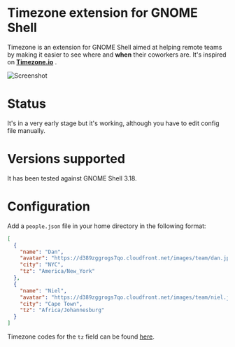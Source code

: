 # Timezone extension for GNOME Shell

Timezone is an extension for GNOME Shell aimed at helping remote teams by making
it easier to see where and **when** their coworkers are. It's inspired on 
**[Timezone.io](http://timezone.io)** .

![Screenshot](https://dl.dropboxusercontent.com/s/xkwsfafitt17598/s1.png)

# Status

It's in a very early stage but it's working, although you have to edit config
file manually.

# Versions supported

It has been tested against GNOME Shell 3.18.

# Configuration

Add a `people.json` file in your home directory in the following format:
```json
[
  {
    "name": "Dan",
    "avatar": "https://d389zggrogs7qo.cloudfront.net/images/team/dan.jpg",
    "city": "NYC",
    "tz": "America/New_York"
  },
  {
    "name": "Niel",
    "avatar": "https://d389zggrogs7qo.cloudfront.net/images/team/niel.jpg",
    "city": "Cape Town",
    "tz": "Africa/Johannesburg"
  }
]
```
Timezone codes for the `tz` field can be found [here](https://en.wikipedia.org/wiki/List_of_tz_database_time_zones).

